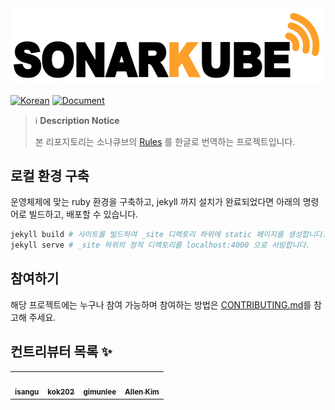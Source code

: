 <a href="https://inf.run/BMEv">
  <img max-width="700px" src="document/images/sonarkube.png" />
</a>


[![Korean](https://img.shields.io/badge/Language-Korean-blue.svg)](README.md)
[![Document](https://img.shields.io/badge/Contributions-Welcome-brightgreen.svg?style=flat)]()
<!-- ALL-CONTRIBUTORS-BADGE:END -->

> ℹ️ **Description Notice**
>
> 본 리포지토리는 소나큐브의 [Rules](https://docs.sonarqube.org/latest/user-guide/rules/overview/) 를 한글로 번역하는 프로젝트입니다.
> 

## 로컬 환경 구축
운영체제에 맞는 ruby 환경을 구축하고, jekyll 까지 설치가 완료되었다면 아래의 명령어로 빌드하고, 배포할 수 있습니다.
```ruby
jekyll build # 사이트를 빌드하여 _site 디렉토리 하위에 static 페이지를 생성합니다. 
jekyll serve # _site 하위의 정적 디렉토리를 localhost:4000 으로 서빙합니다.
```

## 참여하기
해당 프로젝트에는 누구나 참여 가능하며 참여하는 방법은 [CONTRIBUTING.md](./CONTRIBUTING.md)를 참고해 주세요.

## 컨트리뷰터 목록 ✨
<!-- ALL-CONTRIBUTORS-LIST:START - Do not remove or modify this section -->
<!-- prettier-ignore-start -->
<!-- markdownlint-disable -->
<table>
  <tr>
    <td align="center"><a href="https://github.com/isangu"><img src="https://avatars3.githubusercontent.com/u/24788424?v=4" width="100px;" alt=""/><br /><sub><b>isangu</b></sub></a><br/></td>
    <td align="center"><a href="https://kok202.tistory.com"><img src="https://avatars3.githubusercontent.com/u/39543643?v=4" width="100px;" alt=""/><br /><sub><b>kok202</b></sub></a><br/></td>
    <td align="center"><a href="https://github.com/gimunlee"><img src="https://avatars0.githubusercontent.com/u/46181475?v=4" width="100px;" alt=""/><br /><sub><b>gimunlee</b></sub></a><br/></td>
    <td align="center"><a href="https://github.com/bourbonkk"><img src="https://avatars0.githubusercontent.com/u/25188468?v=4" width="100px;" alt=""/><br /><sub><b>Allen Kim</b></sub></a><br/></td>
  </tr>
</table>

<!-- markdownlint-enable -->
<!-- prettier-ignore-end -->
<!-- ALL-CONTRIBUTORS-LIST:END -->
